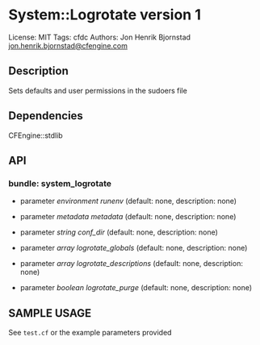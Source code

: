 # System::Logrotate version 1

License: MIT
Tags: cfdc
Authors: Jon Henrik Bjornstad <jon.henrik.bjornstad@cfengine.com>

## Description
Sets defaults and user permissions in the sudoers file

## Dependencies
CFEngine::stdlib

## API
### bundle: system_logrotate
* parameter _environment_ *runenv* (default: none, description: none)

* parameter _metadata_ *metadata* (default: none, description: none)

* parameter _string_ *conf_dir* (default: none, description: none)

* parameter _array_ *logrotate_globals* (default: none, description: none)

* parameter _array_ *logrotate_descriptions* (default: none, description: none)

* parameter _boolean_ *logrotate_purge* (default: none, description: none)


## SAMPLE USAGE
See `test.cf` or the example parameters provided

